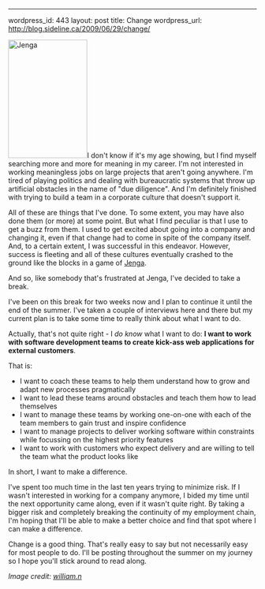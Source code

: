 --- 
wordpress_id: 443
layout: post
title: Change
wordpress_url: http://blog.sideline.ca/2009/06/29/change/

<img class="right" title="Jenga" src="http://www.sideline.ca/images/articles/jenga.jpg" alt="Jenga" width="160" height="240" />I don't know if it's my age showing, but I find myself searching more and more for meaning in my career. I'm not interested in working meaningless jobs on large projects that aren't going anywhere. I'm tired of playing politics and dealing with bureaucratic systems that throw up artificial obstacles in the name of "due diligence". And I'm definitely finished with trying to build a team in a corporate culture that doesn't support it.

All of these are things that I've done. To some extent, you may have also done them (or more) at some point. But what I find peculiar is that I use to get a buzz from them. I used to get excited about going into a company and changing it, even if that change had to come in spite of the company itself. And, to a certain extent, I was successful in this endeavor. However, success is fleeting and all of these cultures eventually crashed to the ground like the blocks in a game of <a href="http://en.wikipedia.org/wiki/Jenga">Jenga</a>.

And so, like somebody that's frustrated at Jenga, I've decided to take a break.

<!--more-->

I've been on this break for two weeks now and I plan to continue it until the end of the summer. I've taken a couple of interviews here and there but my current plan is to take some time to really think about what I want to do.

Actually, that's not quite right - I <em>do know</em> what I want to do:   <strong>I want to work with software development teams to create kick-ass web applications for external customers</strong>.

That is:
<ul>
	<li>I want to coach these teams to help them understand how to grow and adapt new processes pragmatically</li>
	<li>I want to lead these teams around obstacles and teach them how to lead themselves</li>
	<li>I want to manage these teams by working one-on-one with each of the team members to gain trust and inspire confidence</li>
	<li>I want to manage projects to deliver working software within constraints while focussing on the highest priority features</li>
	<li>I want to work with customers who expect delivery and are willing to tell the team what the product looks like</li>
</ul>
In short, I want to make a difference.

I've spent too much time in the last ten years trying to minimize risk. If I wasn't interested in working for a company anymore, I bided my time until the next opportunity came along, even if it wasn't quite right. By taking a bigger risk and completely breaking the continuity of my employment chain, I'm hoping that I'll be able to make a better choice and find that spot where I can make a difference.

Change is a good thing. That's really easy to say but not necessarily easy for most people to do. I'll be posting throughout the summer on my journey so I hope you'll stick around to read along.

<em>Image credit: <a href="http://www.flickr.com/photos/three27/1785039327/">william.n</a></em>
